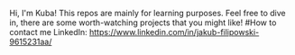 Hi, I'm Kuba! 
This repos are mainly for learning purposes.
Feel free to dive in, there are some worth-watching projects that you might like!
  #How to contact me
LinkedIn: https://www.linkedin.com/in/jakub-filipowski-9615231aa/
